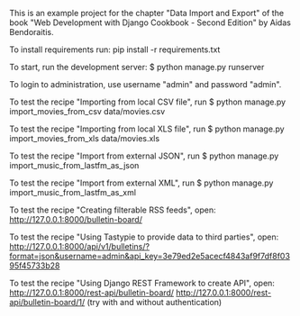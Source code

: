 This is an example project for the chapter "Data Import and Export" of the book "Web Development with Django Cookbook - Second Edition" by Aidas Bendoraitis.


To install requirements run:
pip install -r requirements.txt

To start, run the development server:
$ python manage.py runserver

To login to administration, use username "admin" and password "admin".

To test the recipe "Importing from local CSV file", run
$ python manage.py import_movies_from_csv data/movies.csv

To test the recipe "Importing from local XLS file", run
$ python manage.py import_movies_from_xls data/movies.xls

To test the recipe "Import from external JSON", run
$ python manage.py import_music_from_lastfm_as_json

To test the recipe "Import from external XML", run
$ python manage.py import_music_from_lastfm_as_xml

To test the recipe "Creating filterable RSS feeds", open:
http://127.0.0.1:8000/bulletin-board/

To test the recipe "Using Tastypie to provide data to third parties", open:
http://127.0.0.1:8000/api/v1/bulletins/?format=json&username=admin&api_key=3e79ed2e5acecf4843af9f7df8f0395f45733b28

To test the recipe "Using Django REST Framework to create API", open:
http://127.0.0.1:8000/rest-api/bulletin-board/
http://127.0.0.1:8000/rest-api/bulletin-board/1/
(try with and without authentication)